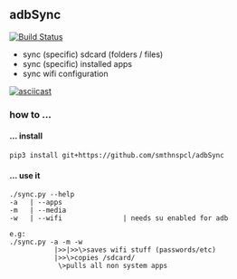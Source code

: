 ## adbSync
[![Build Status](https://build.eberlein.io/job/python_adbSync/badge/icon)](https://build.eberlein.io/job/python_adbSync/)

- sync (specific) sdcard (folders / files)
- sync (specific) installed apps
- sync wifi configuration

[![asciicast](https://asciinema.org/a/299825.svg)](https://asciinema.org/a/299825)

### how to ...

#### ... install
```
pip3 install git+https://github.com/smthnspcl/adbSync
```

#### ... use it
```
./sync.py --help
-a   | --apps
-m   | --media
-w   | --wifi               | needs su enabled for adb

e.g:
./sync.py -a -m -w
           |>>|>>\>saves wifi stuff (passwords/etc)
           |>>\>copies /sdcard/
            \>pulls all non system apps
```
